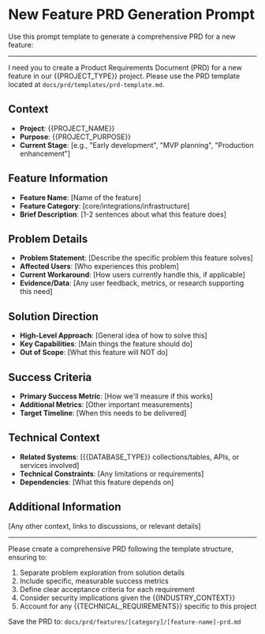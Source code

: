 # New Feature PRD Generation Prompt

Use this prompt template to generate a comprehensive PRD for a new feature:

---

I need you to create a Product Requirements Document (PRD) for a new feature in our {{PROJECT_TYPE}} project. Please use the PRD template located at `docs/prd/templates/prd-template.md`.

## Context
- **Project**: {{PROJECT_NAME}}
- **Purpose**: {{PROJECT_PURPOSE}}
- **Current Stage**: [e.g., "Early development", "MVP planning", "Production enhancement"]

## Feature Information
- **Feature Name**: [Name of the feature]
- **Feature Category**: [core/integrations/infrastructure]
- **Brief Description**: [1-2 sentences about what this feature does]

## Problem Details
- **Problem Statement**: [Describe the specific problem this feature solves]
- **Affected Users**: [Who experiences this problem]
- **Current Workaround**: [How users currently handle this, if applicable]
- **Evidence/Data**: [Any user feedback, metrics, or research supporting this need]

## Solution Direction
- **High-Level Approach**: [General idea of how to solve this]
- **Key Capabilities**: [Main things the feature should do]
- **Out of Scope**: [What this feature will NOT do]

## Success Criteria
- **Primary Success Metric**: [How we'll measure if this works]
- **Additional Metrics**: [Other important measurements]
- **Target Timeline**: [When this needs to be delivered]

## Technical Context
- **Related Systems**: [{{DATABASE_TYPE}} collections/tables, APIs, or services involved]
- **Technical Constraints**: [Any limitations or requirements]
- **Dependencies**: [What this feature depends on]

## Additional Information
[Any other context, links to discussions, or relevant details]

---

Please create a comprehensive PRD following the template structure, ensuring to:
1. Separate problem exploration from solution details
2. Include specific, measurable success metrics
3. Define clear acceptance criteria for each requirement
4. Consider security implications given the {{INDUSTRY_CONTEXT}}
5. Account for any {{TECHNICAL_REQUIREMENTS}} specific to this project

Save the PRD to: `docs/prd/features/[category]/[feature-name]-prd.md`